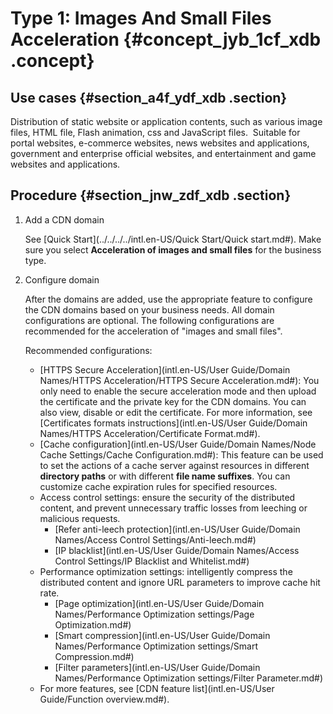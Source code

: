 # Type 1: Images And Small Files Acceleration {#concept_jyb_1cf_xdb .concept}

## Use cases {#section_a4f_ydf_xdb .section}

Distribution of static website or application contents, such as various image files, HTML file, Flash animation, css and JavaScript files.  Suitable for portal websites, e-commerce websites, news websites and applications, government and enterprise official websites, and entertainment and game websites and applications.

## Procedure {#section_jnw_zdf_xdb .section}

1.  Add a CDN domain

    See [Quick Start](../../../../intl.en-US/Quick Start/Quick start.md#). Make sure you select **Acceleration of images and small files** for the business type.

2.  Configure domain

    After the domains are added, use the appropriate feature to configure the CDN domains based on your business needs. All domain configurations are optional. The following configurations are recommended for the acceleration of "images and small files".

    Recommended configurations:

    -   [HTTPS Secure Acceleration](intl.en-US/User Guide/Domain Names/HTTPS Acceleration/HTTPS Secure Acceleration.md#): You only need to enable the secure acceleration mode and then upload the certificate and the private key for the CDN domains. You can also view, disable or edit the certificate. For more information, see [Certificates formats instructions](intl.en-US/User Guide/Domain Names/HTTPS Acceleration/Certificate Format.md#).
    -   [Cache configuration](intl.en-US/User Guide/Domain Names/Node Cache Settings/Cache Configuration.md#): This feature can be used to set the actions of a cache server against resources in different **directory paths** or with different **file name suffixes**. You can customize cache expiration rules for specified resources.
    -   Access control settings: ensure the security of the distributed content, and prevent unnecessary traffic losses from leeching or malicious requests.
        -   [Refer anti-leech protection](intl.en-US/User Guide/Domain Names/Access Control Settings/Anti-leech.md#)
        -   [IP blacklist](intl.en-US/User Guide/Domain Names/Access Control Settings/IP Blacklist and Whitelist.md#)
    -   Performance optimization settings: intelligently compress the distributed content and ignore URL parameters to improve cache hit rate.
        -   [Page optimization](intl.en-US/User Guide/Domain Names/Performance Optimization settings/Page Optimization.md#)
        -   [Smart compression](intl.en-US/User Guide/Domain Names/Performance Optimization settings/Smart Compression.md#)
        -   [Filter parameters](intl.en-US/User Guide/Domain Names/Performance Optimization settings/Filter Parameter.md#)
    -   For more features, see [CDN feature list](intl.en-US/User Guide/Function overview.md#).

